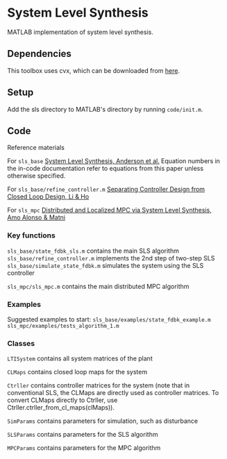 # System Level Synthesis
MATLAB implementation of system level synthesis.

## Dependencies
This toolbox uses cvx, which can be downloaded from [here](http://cvxr.com/cvx/download/).

## Setup
Add the sls directory to MATLAB's directory by running `code/init.m`.

## Code
Reference materials

For `sls_base`
[System Level Synthesis, Anderson et al.](https://arxiv.org/pdf/1904.01634v1.pdf)
Equation numbers in the in-code documentation refer to equations from this paper unless otherwise specified.

For `sls_base/refine_controller.m`
[Separating Controller Design from Closed Loop Design, Li & Ho](https://arxiv.org/pdf/2006.05040.pdf)

For `sls_mpc`
[Distributed and Localized MPC via System Level Synthesis, Amo Alonso & Matni](https://arxiv.org/pdf/1909.10074.pdf)

### Key functions
`sls_base/state_fdbk_sls.m` contains the main SLS algorithm
`sls_base/refine_controller.m` implements the 2nd step of two-step SLS
`sls_base/simulate_state_fdbk.m` simulates the system using the SLS controller

`sls_mpc/sls_mpc.m` contains the main distributed MPC algorithm

### Examples
Suggested examples to start:
`sls_base/examples/state_fdbk_example.m`
`sls_mpc/examples/tests_algorithm_1.m`

### Classes
`LTISystem` contains all system matrices of the plant

`CLMaps` contains closed loop maps for the system

`Ctrller` contains controller matrices for the system (note that in conventional SLS, the CLMaps are directly used as controller matrices. To convert CLMaps directly to Ctrller, use Ctrller.ctrller_from_cl_maps(clMaps)).

`SimParams` contains parameters for simulation, such as disturbance

`SLSParams` contains parameters for the SLS algorithm

`MPCParams` contains parameters for the MPC algorithm